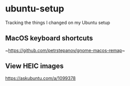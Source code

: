 # ubuntu-setup
Tracking the things I changed on my Ubuntu setup

## MacOS keyboard shortcuts
~https://github.com/petrstepanov/gnome-macos-remap~

## View HEIC images
https://askubuntu.com/a/1099378

